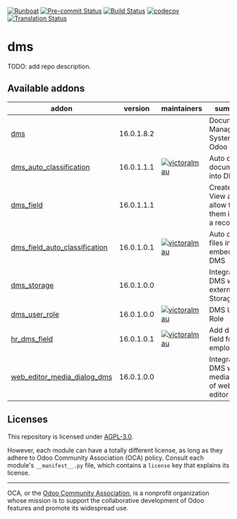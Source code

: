 
[![Runboat](https://img.shields.io/badge/runboat-Try%20me-875A7B.png)](https://runboat.odoo-community.org/builds?repo=OCA/dms&target_branch=16.0)
[![Pre-commit Status](https://github.com/OCA/dms/actions/workflows/pre-commit.yml/badge.svg?branch=16.0)](https://github.com/OCA/dms/actions/workflows/pre-commit.yml?query=branch%3A16.0)
[![Build Status](https://github.com/OCA/dms/actions/workflows/test.yml/badge.svg?branch=16.0)](https://github.com/OCA/dms/actions/workflows/test.yml?query=branch%3A16.0)
[![codecov](https://codecov.io/gh/OCA/dms/branch/16.0/graph/badge.svg)](https://codecov.io/gh/OCA/dms)
[![Translation Status](https://translation.odoo-community.org/widgets/dms-16-0/-/svg-badge.svg)](https://translation.odoo-community.org/engage/dms-16-0/?utm_source=widget)

<!-- /!\ do not modify above this line -->

# dms

TODO: add repo description.

<!-- /!\ do not modify below this line -->

<!-- prettier-ignore-start -->

[//]: # (addons)

Available addons
----------------
addon | version | maintainers | summary
--- | --- | --- | ---
[dms](dms/) | 16.0.1.8.2 |  | Document Management System for Odoo
[dms_auto_classification](dms_auto_classification/) | 16.0.1.1.1 | [![victoralmau](https://github.com/victoralmau.png?size=30px)](https://github.com/victoralmau) | Auto classify documents into DMS
[dms_field](dms_field/) | 16.0.1.1.1 |  | Create DMS View and allow to use them inside a record
[dms_field_auto_classification](dms_field_auto_classification/) | 16.0.1.0.1 | [![victoralmau](https://github.com/victoralmau.png?size=30px)](https://github.com/victoralmau) | Auto classify files into embedded DMS
[dms_storage](dms_storage/) | 16.0.1.0.0 |  | Integrate DMS with external Storages
[dms_user_role](dms_user_role/) | 16.0.1.0.0 | [![victoralmau](https://github.com/victoralmau.png?size=30px)](https://github.com/victoralmau) | DMS User Role
[hr_dms_field](hr_dms_field/) | 16.0.1.0.1 | [![victoralmau](https://github.com/victoralmau.png?size=30px)](https://github.com/victoralmau) | Add dms field for employees
[web_editor_media_dialog_dms](web_editor_media_dialog_dms/) | 16.0.1.0.0 |  | Integrate DMS with media dialog of web editor

[//]: # (end addons)

<!-- prettier-ignore-end -->

## Licenses

This repository is licensed under [AGPL-3.0](LICENSE).

However, each module can have a totally different license, as long as they adhere to Odoo Community Association (OCA)
policy. Consult each module's `__manifest__.py` file, which contains a `license` key
that explains its license.

----
OCA, or the [Odoo Community Association](http://odoo-community.org/), is a nonprofit
organization whose mission is to support the collaborative development of Odoo features
and promote its widespread use.
